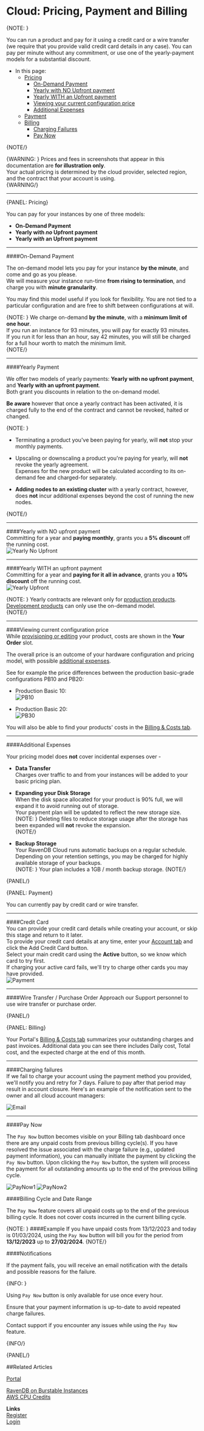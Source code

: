 # Cloud: Pricing, Payment and Billing

{NOTE: }

You can run a product and pay for it using a credit card or a wire transfer (we require that you provide valid credit card 
details in any case). You can pay per minute without any commitment, or use one of the yearly-payment models for a substantial discount.  

* In this page:  
  * [Pricing](../cloud/cloud-pricing-payment-billing#pricing)  
     - [On-Demand Payment](../cloud/cloud-pricing-payment-billing#on-demand-payment)  
     - [Yearly with NO Upfront payment](../cloud/cloud-pricing-payment-billing#yearly-with-no-upfront-payment)  
     - [Yearly WITH an Upfront payment](../cloud/cloud-pricing-payment-billing#yearly-with-an-upfront-payment)  
     - [Viewing your current configuration price](../cloud/cloud-pricing-payment-billing#viewing-current-configuration-price)  
     - [Additional Expenses](../cloud/cloud-pricing-payment-billing#additional-expenses)  
  * [Payment](../cloud/cloud-pricing-payment-billing#payment)  
  * [Billing](../cloud/cloud-pricing-payment-billing#billing)  
    - [Charging Failures](../cloud/cloud-pricing-payment-billing#charging-failures)  
    - [Pay Now](../cloud/cloud-pricing-payment-billing#pay-now)  

{NOTE/}

{WARNING: }
Prices and fees in screenshots that appear in this documentation are **for illustration only**.  
Your actual pricing is determined by the cloud provider, selected region, and the contract that your account is using.  
{WARNING/}

---

{PANEL: Pricing}

You can pay for your instances by one of three models:  

* **On-Demand Payment**  
* **Yearly with _no_ Upfront payment**  
* **Yearly _with_ an Upfront payment**  

---

####On-Demand Payment  

The on-demand model lets you pay for your instance **by the minute**, and come and go as you please.  
We will measure your instance run-time **from rising to termination**, and charge you with **minute granularity**.  

You may find this model useful if you look for flexibility.  You are not tied to a particular configuration 
and are free to shift between configurations at will. 

{NOTE: }
We charge on-demand **by the minute**, with a **minimum limit of one hour**.  
If you run an instance for 93 minutes, you will pay for exactly 93 minutes.  
If you run it for less than an hour, say 42 minutes, you will still be charged for a full hour worth to match the minimum limit.  
{NOTE/}

---

####Yearly Payment  

We offer two models of yearly payments: **Yearly with no upfront payment**, and **Yearly with an upfront payment**.  
Both grant you discounts in relation to the on-demand model.  

**Be aware** however that once a yearly contract has been activated, it is charged fully to the end of the contract 
and cannot be revoked, halted or changed.  

{NOTE: }

* Terminating a product you've been paying for yearly, will **not** stop your monthly payments.  
  
* Upscaling or downscaling a product you're paying for yearly, will **not** revoke the yearly agreement.  
  Expenses for the new product will be calculated according to its on-demand fee and charged-for separately.  

* **Adding nodes to an existing cluster** with a yearly contract, however, does **not** incur additional expenses 
  beyond the cost of running the new nodes.  

{NOTE/}

---

####Yearly with NO upfront payment  
Committing for a year and **paying monthly**, grants you a **5% discount** off the running cost.  
![Yearly No Upfront](images/pricing-003-payment-models-yearly-no-upfront.png "Yearly No Upfront")

---

####Yearly WITH an upfront payment  
Committing for a year and **paying for it all in advance**, grants you a **10% discount** off the running cost.  
![Yearly Upfront](images/pricing-004-payment-models-yearly-upfront.png "Yearly Upfront")

{NOTE: }
Yearly contracts are relevant only for [production products](../cloud/cloud-instances#a-production-cloud-cluster).  
[Development products](../cloud/cloud-instances#a-development-cloud-server) can only use the on-demand model.  
{NOTE/}

---

####Viewing current configuration price  
While [provisioning or editing](../cloud/portal/cloud-portal-products-tab) your product, 
costs are shown in the **Your Order** slot.  

The overall price is an outcome of your hardware configuration and pricing model, 
with possible [additional expenses](../cloud/cloud-pricing-payment-billing#additional-expenses).  

See for example the price differences between the production basic-grade configurations PB10 and PB20:  

* Production Basic 10:  
  ![PB10](images/pricing-001-PB10.png "PB10")  

* Production Basic 20:  
  ![PB30](images/pricing-001-PB30.png "PB30")  
  
You will also be able to find your products' costs in the [Billing & Costs tab](../cloud/portal/cloud-portal-billing-tab).  

---

####Additional Expenses

Your pricing model does **not** cover incidental expenses over -  

* **Data Transfer**  
  Charges over traffic to and from your instances will be added to your basic pricing plan.  

* **Expanding your Disk Storage**  
  When the disk space allocated for your product is 90% full, we will expand it to avoid running out of storage.  
  Your payment plan will be updated to reflect the new storage size.  
    {NOTE: }
     Deleting files to reduce storage usage after the storage has been expanded will **not** revoke the expansion.  
    {NOTE/}

* **Backup Storage**  
  Your RavenDB Cloud runs automatic backups on a regular schedule.  
  Depending on your retention settings, you may be charged for highly available storage of your backups.  
    {NOTE: }
     Your plan includes a 1GB / month backup storage. 
    {NOTE/}

{PANEL/}

{PANEL: Payment}

You can currently pay by credit card or wire transfer.  

---

####Credit Card  
You can provide your credit card details while creating your account, or skip this stage and return to it later.  
To provide your credit card details at any time, enter your [Account tab](../cloud/portal/cloud-portal-account-tab) 
and click the Add Credit Card button.  
Select your main credit card using the **Active** button, so we know which card to try first.  
If charging your active card fails, we'll try to charge other cards you may have provided.  
![Payment](images/payment.png "Payment")

---

####Wire Transfer / Purchase Order
Approach our Support personnel to use wire transfer or purchase order.

{PANEL/}

{PANEL: Billing}

Your Portal's [Billing & Costs tab](../cloud/portal/cloud-portal-billing-tab) summarizes your 
outstanding charges and past invoices. Additional data you can see there includes Daily cost, Total 
cost, and the expected charge at the end of this month.  

---

####Charging failures  
If we fail to charge your account using the payment method you provided, we'll notify
you and retry for 7 days. Failure to pay after that period may result in account closure.
Here's an example of the notification sent to the owner and all cloud account managers:

![Email](images/known-payment-failure-email.png)

---

####Pay Now 

The `Pay Now` button becomes visible on your Billing tab dashboard once there are any unpaid costs from previous billing cycle(s).
If you have resolved the issue associated with the charge failure (e.g., updated payment information), you can manually initiate the payment by clicking the `Pay Now` button.
Upon clicking the `Pay Now` button, the system will process the payment for all outstanding amounts up to the end of the previous billing cycle.


![PayNow1](images/pay-now-1.png)
![PayNow2](images/pay-now-2.png)

####Billing Cycle and Date Range 

The `Pay Now` feature covers all unpaid costs up to the end of the previous billing cycle.
It does not cover costs incurred in the current billing cycle.

{NOTE: }
####Example
If you have unpaid costs from 13/12/2023 and today is 01/03/2024, using the `Pay Now` button will bill you for the period from **13/12/2023** up to **27/02/2024**.
{NOTE/}

####Notifications

  If the payment fails, you will receive an email notification with the details and possible reasons for the failure.

{INFO: }

Using `Pay Now` button is only available for use once every hour.

Ensure that your payment information is up-to-date to avoid repeated charge failures.

Contact support if you encounter any issues while using the `Pay Now` feature.

{INFO/}

{PANEL/}


##Related Articles
  
[Portal](../cloud/portal/cloud-portal)  
  
[RavenDB on Burstable Instances](https://ayende.com/blog/187681-B/running-ravendb-on-burstable-cloud-instances)  
[AWS CPU Credits](https://docs.aws.amazon.com/AWSEC2/latest/UserGuide/burstable-credits-baseline-concepts.html)  

**Links**  
[Register]( https://cloud.ravendb.net/user/register)  
[Login]( https://cloud.ravendb.net/user/login)  
